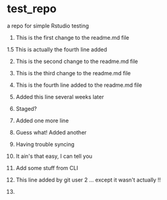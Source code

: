 # test_repo
a repo for simple Rstudio testing

1. This is the first change to the readme.md file

1.5 This is actually the fourth line added

2. This is the second change to the readme.md file

3. This is the third change to the readme.md file

4. This is the fourth line added to the readme.md file

5. Added this line several weeks later

6. Staged?

7. Added one more line

8. Guess what! Added another

9. Having trouble syncing

10. It ain's that easy, I can tell you

11. Add some stuff from CLI

12. This line added by git user 2 ... except it wasn't actually !!

13. 
